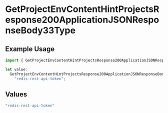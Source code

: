# GetProjectEnvContentHintProjectsResponse200ApplicationJSONResponseBody33Type

## Example Usage

```typescript
import { GetProjectEnvContentHintProjectsResponse200ApplicationJSONResponseBody33Type } from "@vercel/sdk/models/getprojectenvop.js";

let value:
  GetProjectEnvContentHintProjectsResponse200ApplicationJSONResponseBody33Type =
    "redis-rest-api-token";
```

## Values

```typescript
"redis-rest-api-token"
```